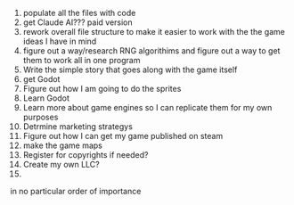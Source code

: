 1. populate all the files with code
2. get Claude AI??? paid version
3. rework overall file structure to make it easier to work with the the game ideas I have in mind
4. figure out a way/research RNG algorithims and figure out a way to get them to work all in one program
5. Write the simple story that goes along with the game itself
6. get Godot
7. Figure out how I am going to do the sprites
8. Learn Godot
9. Learn more about game engines so I can replicate them for my own purposes
10. Detrmine marketing strategys
11. Figure out how I can get my game published on steam
12. make the game maps
13. Register for copyrights if needed?
14. Create my own LLC?
15. 
in no particular order of importance